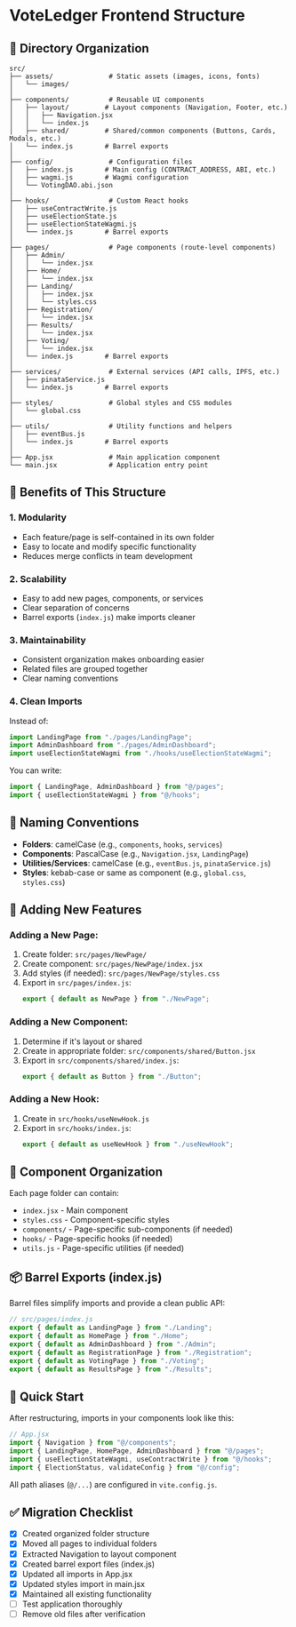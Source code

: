 # VoteLedger Frontend Structure

## 📁 Directory Organization

```
src/
├── assets/              # Static assets (images, icons, fonts)
│   └── images/
│
├── components/          # Reusable UI components
│   ├── layout/         # Layout components (Navigation, Footer, etc.)
│   │   ├── Navigation.jsx
│   │   └── index.js
│   ├── shared/         # Shared/common components (Buttons, Cards, Modals, etc.)
│   └── index.js        # Barrel exports
│
├── config/              # Configuration files
│   ├── index.js        # Main config (CONTRACT_ADDRESS, ABI, etc.)
│   ├── wagmi.js        # Wagmi configuration
│   └── VotingDAO.abi.json
│
├── hooks/               # Custom React hooks
│   ├── useContractWrite.js
│   ├── useElectionState.js
│   ├── useElectionStateWagmi.js
│   └── index.js        # Barrel exports
│
├── pages/               # Page components (route-level components)
│   ├── Admin/
│   │   └── index.jsx
│   ├── Home/
│   │   └── index.jsx
│   ├── Landing/
│   │   ├── index.jsx
│   │   └── styles.css
│   ├── Registration/
│   │   └── index.jsx
│   ├── Results/
│   │   └── index.jsx
│   ├── Voting/
│   │   └── index.jsx
│   └── index.js        # Barrel exports
│
├── services/            # External services (API calls, IPFS, etc.)
│   ├── pinataService.js
│   └── index.js        # Barrel exports
│
├── styles/              # Global styles and CSS modules
│   └── global.css
│
├── utils/               # Utility functions and helpers
│   ├── eventBus.js
│   └── index.js        # Barrel exports
│
├── App.jsx              # Main application component
└── main.jsx             # Application entry point
```

## 🎯 Benefits of This Structure

### 1. **Modularity**

- Each feature/page is self-contained in its own folder
- Easy to locate and modify specific functionality
- Reduces merge conflicts in team development

### 2. **Scalability**

- Easy to add new pages, components, or services
- Clear separation of concerns
- Barrel exports (`index.js`) make imports cleaner

### 3. **Maintainability**

- Consistent organization makes onboarding easier
- Related files are grouped together
- Clear naming conventions

### 4. **Clean Imports**

Instead of:

```jsx
import LandingPage from "./pages/LandingPage";
import AdminDashboard from "./pages/AdminDashboard";
import useElectionStateWagmi from "./hooks/useElectionStateWagmi";
```

You can write:

```jsx
import { LandingPage, AdminDashboard } from "@/pages";
import { useElectionStateWagmi } from "@/hooks";
```

## 📝 Naming Conventions

- **Folders**: camelCase (e.g., `components`, `hooks`, `services`)
- **Components**: PascalCase (e.g., `Navigation.jsx`, `LandingPage`)
- **Utilities/Services**: camelCase (e.g., `eventBus.js`, `pinataService.js`)
- **Styles**: kebab-case or same as component (e.g., `global.css`, `styles.css`)

## 🔄 Adding New Features

### Adding a New Page:

1. Create folder: `src/pages/NewPage/`
2. Create component: `src/pages/NewPage/index.jsx`
3. Add styles (if needed): `src/pages/NewPage/styles.css`
4. Export in `src/pages/index.js`:
   ```js
   export { default as NewPage } from "./NewPage";
   ```

### Adding a New Component:

1. Determine if it's layout or shared
2. Create in appropriate folder: `src/components/shared/Button.jsx`
3. Export in `src/components/shared/index.js`:
   ```js
   export { default as Button } from "./Button";
   ```

### Adding a New Hook:

1. Create in `src/hooks/useNewHook.js`
2. Export in `src/hooks/index.js`:
   ```js
   export { default as useNewHook } from "./useNewHook";
   ```

## 🎨 Component Organization

Each page folder can contain:

- `index.jsx` - Main component
- `styles.css` - Component-specific styles
- `components/` - Page-specific sub-components (if needed)
- `hooks/` - Page-specific hooks (if needed)
- `utils.js` - Page-specific utilities (if needed)

## 📦 Barrel Exports (index.js)

Barrel files simplify imports and provide a clean public API:

```js
// src/pages/index.js
export { default as LandingPage } from "./Landing";
export { default as HomePage } from "./Home";
export { default as AdminDashboard } from "./Admin";
export { default as RegistrationPage } from "./Registration";
export { default as VotingPage } from "./Voting";
export { default as ResultsPage } from "./Results";
```

## 🚀 Quick Start

After restructuring, imports in your components look like this:

```jsx
// App.jsx
import { Navigation } from "@/components";
import { LandingPage, HomePage, AdminDashboard } from "@/pages";
import { useElectionStateWagmi, useContractWrite } from "@/hooks";
import { ElectionStatus, validateConfig } from "@/config";
```

All path aliases (`@/...`) are configured in `vite.config.js`.

## ✅ Migration Checklist

- [x] Created organized folder structure
- [x] Moved all pages to individual folders
- [x] Extracted Navigation to layout component
- [x] Created barrel export files (index.js)
- [x] Updated all imports in App.jsx
- [x] Updated styles import in main.jsx
- [x] Maintained all existing functionality
- [ ] Test application thoroughly
- [ ] Remove old files after verification
